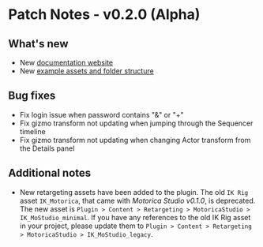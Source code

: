 # Patch Notes - v0.2.0 (Alpha)
## What's new
- New [documentation website](https://motoricaai.github.io/MoStudioDocs/)
- New [example assets and folder structure](../../user-guide/included-assets/)

## Bug fixes
- Fix login issue when password contains "&" or "+"
- Fix gizmo transform not updating when jumping through the Sequencer timeline
- Fix gizmo transform not updating when changing Actor transform from the Details panel

## Additional notes
- New retargeting assets have been added to the plugin. The old `IK Rig` asset `IK_Motorica`, that came with *Motorica Studio v0.1.0*, is deprecated. The new asset is `Plugin > Content > Retargeting > MotoricaStudio > IK_MoStudio_minimal`. If you have any references to the old IK Rig asset in your project, please update them to `Plugin > Content > Retargeting > MotoricaStudio > IK_MoStudio_legacy`.

